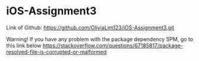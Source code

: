 # iOS-Assignment3

 Link of Github:
 https://github.com/OliviaLim123/iOS-Assignment3.git 

 Warning!
 If you have any problem with the package dependency SPM, go to this link below
 https://stackoverflow.com/questions/67185817/package-resolved-file-is-corrupted-or-malformed 
 
 
